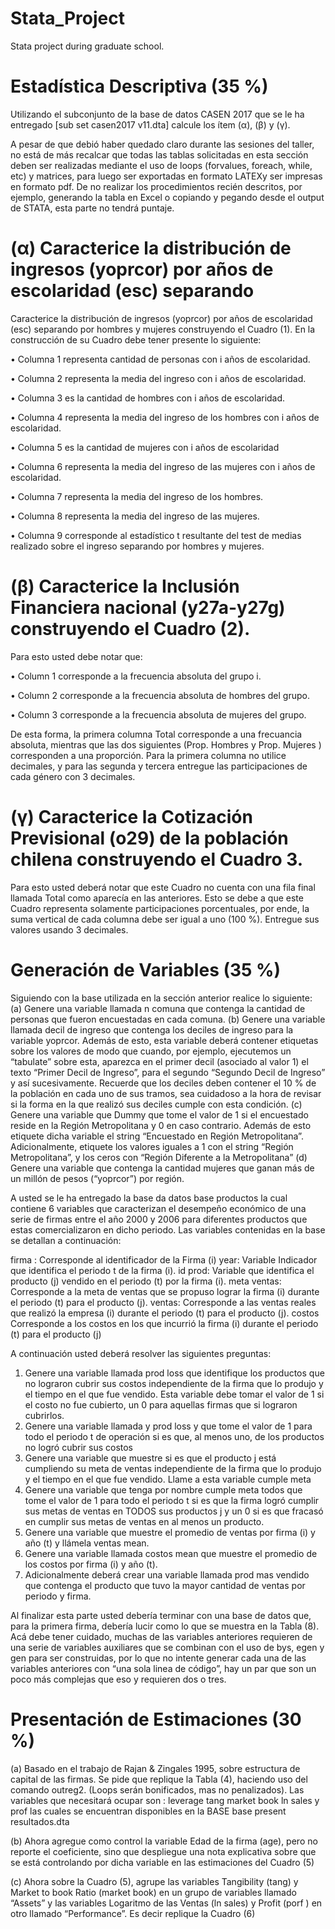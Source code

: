 # Stata_Project
Stata project during graduate school.

# Estadística Descriptiva (35 %)

Utilizando el subconjunto de la base de datos CASEN 2017 que se le ha entregado [sub set casen2017 v11.dta] calcule los ítem (α), (β) y (γ). 

A pesar de que debió haber quedado claro durante las sesiones del
taller, no está de más recalcar que todas las tablas solicitadas en esta sección deben ser realizadas
mediante el uso de loops (forvalues, foreach, while, etc) y matrices, para luego ser exportadas en
formato LATEXy ser impresas en formato pdf. De no realizar los procedimientos recién descritos, por
ejemplo, generando la tabla en Excel o copiando y pegando desde el output de STATA, esta parte
no tendrá puntaje.

# (α) Caracterice la distribución de ingresos (yoprcor) por años de escolaridad (esc) separando
Caracterice la distribución de ingresos (yoprcor) por años de escolaridad (esc) separando por hombres y mujeres construyendo el Cuadro (1). 
En la construcción de su Cuadro debe
tener presente lo siguiente:

• Columna 1 representa cantidad de personas con i años de escolaridad.

• Columna 2 representa la media del ingreso con i años de escolaridad.

• Columna 3 es la cantidad de hombres con i años de escolaridad.

• Columna 4 representa la media del ingreso de los hombres con i años de escolaridad.

• Columna 5 es la cantidad de mujeres con i años de escolaridad

• Columna 6 representa la media del ingreso de las mujeres con i años de escolaridad.

• Columna 7 representa la media del ingreso de los hombres.

• Columna 8 representa la media del ingreso de las mujeres.

• Columna 9 corresponde al estadístico t resultante del test de medias realizado sobre el ingreso
separando por hombres y mujeres.

# (β) Caracterice la Inclusión Financiera nacional (y27a-y27g) construyendo el Cuadro (2).
Para esto usted debe notar que:

• Column 1 corresponde a la frecuencia absoluta del grupo i.

• Column 2 corresponde a la frecuencia absoluta de hombres del grupo.

• Column 3 corresponde a la frecuencia absoluta de mujeres del grupo.

De esta forma, la primera columna Total corresponde a una frecuancia absoluta, mientras
que las dos siguientes (Prop. Hombres y Prop. Mujeres ) corresponden a una proporción.
Para la primera columna no utilice decimales, y para las segunda y tercera entregue las
participaciones de cada género con 3 decimales.

# (γ) Caracterice la Cotización Previsional (o29) de la población chilena construyendo el Cuadro 3.
Para esto usted deberá notar que este Cuadro no cuenta con una fila final llamada
Total como aparecía en las anteriores. Esto se debe a que este Cuadro representa solamente
participaciones porcentuales, por ende, la suma vertical de cada columna debe ser igual a uno
(100 %). Entregue sus valores usando 3 decimales.

# Generación de Variables (35 %)

Siguiendo con la base utilizada en la sección anterior realice lo siguiente:
(a) Genere una variable llamada n comuna que contenga la cantidad de personas que fueron
encuestadas en cada comuna.
(b) Genere una variable llamada decil de ingreso que contenga los deciles de ingreso para la
variable yoprcor. Además de esto, esta variable deberá contener etiquetas sobre los valores
de modo que cuando, por ejemplo, ejecutemos un “tabulate” sobre esta, aparezca en el primer
decil (asociado al valor 1) el texto “Primer Decil de Ingreso”, para el segundo “Segundo
Decil de Ingreso” y así sucesivamente. Recuerde que los deciles deben contener el 10 % de la
población en cada uno de sus tramos, sea cuidadoso a la hora de revisar si la forma en la que
realizó sus deciles cumple con esta condición.
(c) Genere una variable que Dummy que tome el valor de 1 si el encuestado reside en la Región
Metropolitana y 0 en caso contrario. Además de esto etiquete dicha variable el string “Encuestado en Región Metropolitana”. Adicionalmente, etiquete los valores iguales a 1 con
el string “Región Metropolitana”, y los ceros con “Región Diferente a la Metropolitana”
(d) Genere una variable que contenga la cantidad mujeres que ganan más de un millón de pesos
(“yoprcor”) por región.

A usted se le ha entregado la base da datos base productos la cual contiene 6 variables que
caracterizan el desempeño económico de una serie de firmas entre el año 2000 y 2006 para diferentes
productos que estas comercializaron en dicho periodo. Las variables contenidas en la base se detallan
a continuación:

firma : Corresponde al identificador de la Firma (i)
year: Variable Indicador que identifica el periodo t de la firma (i).
id prod: Variable que identifica el producto (j) vendido en el periodo (t) por la firma (i).
meta ventas: Corresponde a la meta de ventas que se propuso lograr la firma (i) durante el
periodo (t) para el producto (j).
ventas: Corresponde a las ventas reales que realizó la empresa (i) durante el periodo (t) para
el producto (j).
costos Corresponde a los costos en los que incurrió la firma (i) durante el periodo (t) para
el producto (j)

A continuación usted deberá resolver las siguientes preguntas:
1. Genere una variable llamada prod loss que identifique los productos que no lograron cubrir
sus costos independiente de la firma que lo produjo y el tiempo en el que fue vendido. Esta
variable debe tomar el valor de 1 si el costo no fue cubierto, un 0 para aquellas firmas que si
lograron cubrirlos.
2. Genere una variable llamada y prod loss y que tome el valor de 1 para todo el periodo t
de operación si es que, al menos uno, de los productos no logró cubrir sus costos
3. Genere una variable que muestre si es que el producto j está cumpliendo su meta de ventas
independiente de la firma que lo produjo y el tiempo en el que fue vendido. Llame a esta
variable cumple meta
4. Genere una variable que tenga por nombre cumple meta todos que tome el valor de 1
para todo el periodo t si es que la firma logró cumplir sus metas de ventas en TODOS
sus productos j y un 0 si es que fracasó en cumplir sus metas de ventas en al menos un
producto.
5. Genere una variable que muestre el promedio de ventas por firma (i) y año (t) y llámela
ventas mean.
6. Genere una variable llamada costos mean que muestre el promedio de los costos por firma
(i) y año (t).
7. Adicionalmente deberá crear una variable llamada prod mas vendido que contenga el producto que tuvo la mayor cantidad de ventas por periodo y firma.

Al finalizar esta parte usted debería terminar con una base de datos que, para la primera
firma, debería lucir como lo que se muestra en la Tabla (8). Acá debe tener cuidado, muchas
de las variables anteriores requieren de una serie de variables auxiliares que se combinan con
el uso de bys, egen y gen para ser construidas, por lo que no intente generar cada una
de las variables anteriores con “una sola linea de código”, hay un par que son un poco más
complejas que eso y requieren dos o tres.


# Presentación de Estimaciones (30 %)
(a) Basado en el trabajo de Rajan & Zingales 1995, sobre estructura de capital de las firmas. Se
pide que replique la Tabla (4), haciendo uso del comando outreg2. (Loops serán bonificados, mas
no penalizados). Las variables que necesitará ocupar son : leverage tang market book ln sales y
prof las cuales se encuentran disponibles en la BASE base present resultados.dta

(b) Ahora agregue como control la variable Edad de la firma (age), pero no reporte el coeficiente,
sino que despliegue una nota explicativa sobre que se está controlando por dicha variable en las
estimaciones del Cuadro (5)

(c) Ahora sobre la Cuadro (5), agrupe las variables Tangibility (tang) y Market to book Ratio
(market book) en un grupo de variables llamado “Assets” y las variables Logaritmo de las
Ventas (ln sales) y Profit (porf ) en otro llamado “Performance”. Es decir replique la Cuadro (6)







